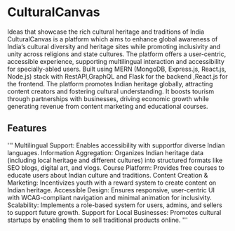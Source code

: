 # CulturalCanvas
Ideas that showcase the rich cultural heritage and traditions of India
CulturalCanvas is a platform which aims to enhance global awareness of India’s cultural diversity and heritage sites while promoting inclusivity and unity across religions and state cultures. The platform offers a user-centric, accessible experience, supporting multilingual interaction and accessibility for specially-abled users. Built using MERN (MongoDB, Express.js, React.js, Node.js) stack with RestAPI,GraphQL and Flask for the backend ,React.js for the frontend. The platform promotes Indian heritage globally, attracting content creators and fostering cultural understanding. It boosts tourism through partnerships with businesses, driving economic growth while generating revenue from content marketing and educational courses.

## Features
'''
Multilingual Support: Enables accessibility with supportfor diverse Indian languages.
Information Aggregation: Organizes Indian heritage data (including local heritage and different cultures) into structured formats like SEO blogs, digital art, and vlogs.
Course Platform: Provides free courses to educate users about Indian culture and traditions.
Content Creation & Marketing: Incentivizes youth with a reward system to create content on Indian heritage.
Accessible Design: Ensures responsive, user-centric UI with WCAG-compliant navigation and minimal animation for inclusivity.
Scalability: Implements a role-based system for users, admins, and sellers to support future growth.
Support for Local Businesses: Promotes cultural startups by enabling them to sell traditional products online.
'''
